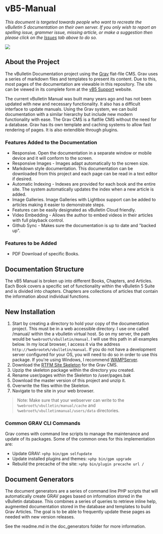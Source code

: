 # vB5-Manual

*This document is targeted towards people who want to recreate the vBulletin 5 documentation on their own server. If you only wish to report an spelling issue, grammer issue, missing article, or make a suggestion then please click on the [Issues](https://github.com/wayneluke/vB5-Manual/issues) tab above to do so.*

![](screenshot.png)

## About the Project

The vBulletin Documentation project using the [Grav](https://getgrav.com) flat-file CMS. Grav uses a series of markdown files and templates to present its content. Due to this, most pages of the documentation are viewable in this repository. The site can be viewed in its complete form at the [vB5 Support](http://vb5support.com) website.

The current vBulletin Manual was built many years ago and has not been updated with new and necessary functionality. It also has a difficult interface to update manuals. Using the Grav system, we can build documentation with a similar hierarchy but include new modern functionality with ease. The Grav CMS is a flatfile CMS without the need for a database. Grav has its own template and caching systems to allow fast rendering of pages. It is also extendible through plugins. 

### Features Added to the Documentation

- Responsive. Open the documentation in a separate window or mobile device and it will conform to the screen.
- Responsive Images - Images adapt automatically to the screen size.
- Markdown style documentation. This documentation can be downloaded from this project and each page can be read in a text editor if desired.
- Automatic Indexing - Indexes are provided for each book and the entire site. The system automatically updates the index when a new article is added.
- Image Galleries. Image Galleries with Lightbox support can be added to articles making it easier to demonstrate steps.
- Features can be easily designated as vBulletin Cloud friendly.
- Video Embedding - Allows the author to embed videos in their articles with full playback control.
- Github Sync - Makes sure the documentation is up to date and "backed up".

### Features to be Added

- PDF Download of specific Books.

## Documentation Structure

The vB5 Manual is broken up into different Books, Chapters, and Articles. Each Book covers a specific set of functionality within the vBulletin 5 Suite and is divided into chapters. Chapters are collections of articles that contain the information about individual functions. 

## New Installation

1. Start by creating a directory to hold your copy of the documentation project. This must be in a web accessible directory. I use one called /manual/ within the a vbulletin virtual host. So on my server, the path would be `%webroot%/vbulletin/manual`. I will use this path in all examples below. In my local browser, I access it via the address `http://%webroote%/vbulletin/manual`. If you do not have a development server configured for your OS, you will need to do so in order to use this package. If you're using Windows, I recommend [WAMPServer](http://www.wampserver.com/en/).
1. Download the [RTFM Site Skeleton](https://github.com/getgrav/grav-skeleton-rtfm-site) for the Grav CMS. 
1. Upzip the skeleton package within the directory you created.
1. Rename user/pages within the Skeleton to /user/pages.bak
1. Download the master version of this project and unzip it.
1. Overwrite the files within the Skeleton.
1. Navigate to the site in your web browser.

> Note: Make sure that your webserver can write to the `%webroot%/vbulletin/manual/cache` and `%webroot%/vbulletinmanual/users/data` directories.

### Common GRAV CLI Commands

Grav comes with command line scripts to manage the maintenance and update of its packages. Some of the common ones for this implementation are:

- Update GRAV: `>php bin/gpm selfupdate`
- Update installed plugins and themes: `>php bin/gpm upgrade`
- Rebuild the precache of the site: `>php bin/plugin precache url /`

## Document Generators

The document generators are a series of command line PHP scripts that will automatically create GRAV pages based on information stored in the vBulletin database. This combines a series of queries to retrieve inline help, augmented documentation stored in the database and templates to build Grav Articles. The goal is to be able to frequently update these pages as needed with new version releases.

See the readme.md in the doc_generators folder for more information.
